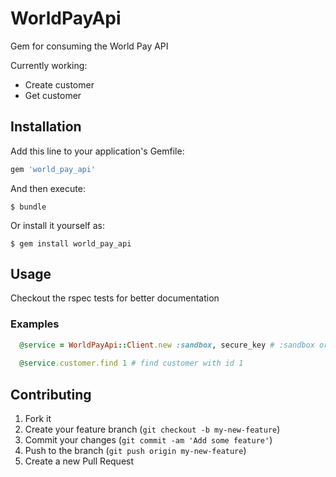 # WorldPayApi

Gem for consuming the World Pay API

Currently working:
* Create customer
* Get customer


## Installation

Add this line to your application's Gemfile:

```ruby
gem 'world_pay_api'
```

And then execute:

    $ bundle

Or install it yourself as:

    $ gem install world_pay_api

## Usage

Checkout the rspec tests for better documentation

### Examples
```ruby
  @service = WorldPayApi::Client.new :sandbox, secure_key # :sandbox or :live
  
  @service.customer.find 1 # find customer with id 1


```

## Contributing

1. Fork it
2. Create your feature branch (`git checkout -b my-new-feature`)
3. Commit your changes (`git commit -am 'Add some feature'`)
4. Push to the branch (`git push origin my-new-feature`)
5. Create a new Pull Request

